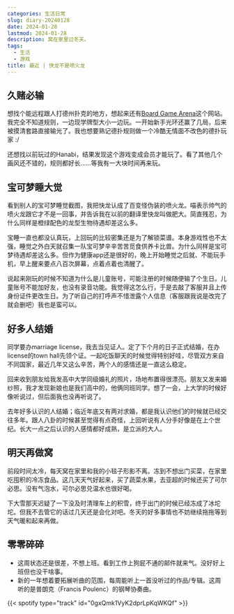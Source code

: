 ```yaml
---
categories: 生活日常
slug: diary-20240128
date: 2024-01-28
lastmod: 2024-01-28
description: 窝在家里过冬天。
tags:
  - 生活
  - 游戏
title: 最近 | 快龙不是喷火龙
---
```

## 久赌必输
想找个能远程跟人打德州扑克的地方，想起来还有[Board Game Arena](https://boardgamearena.com/)这个网站。我完全不知道规则，一边现学牌型大小一边玩。一开始新手光环还赢了几局，后来被摸清套路直接输光了。我也想要熟记德扑规则做一个冷酷无情面不改色的德扑玩家 :/

还想找以前玩过的Hanabi，结果发现这个游戏变成会员才能玩了。看了其他几个画风还不错的，规则都好长……等我有一大块时间再来玩。

## 宝可梦睡大觉
看到别人的宝可梦睡觉截图，我把快龙认成了百变怪伪装的喷火龙。喵表示帅气的喷火龙跟它才不是一回事，并告诉我在以前的翻译里快龙叫做肥大。简直残忍，为什么同样是橙绿配色的龙型生物待遇却差这么多。

宝睡一直也都没认真玩，上回玩的比较密集还是为了解锁菜谱。本身游戏性也不太强，睡觉之外白天就召集一队宝可梦辛辛苦苦觅食供养卡比兽。为什么同样是宝可梦待遇却差这么多。但作为健康app还是很好的，晚上开始睡觉之后就、不能玩手机，早上醒来要点八百次屏幕，点着点着也清醒了。

说起来刚玩的时候不知道为什么是儿童账号，可能注册的时候随便输了个生日。儿童账号不能加好友，也没有录音功能。我觉得这怎么行，于是去敲了客服并且上传身份证件更改生日。为了听自己的打呼声不惜泄露个人信息（客服跟我说是改完了就会删吧）我也是蛮可以。

## 好多人结婚
同学要办marriage license，我去当见证人。定了下个月的日子正式结婚，在办license的town hall先领个证。一起吃饭聊天的时候觉得特别好哇，尽管双方来自不同国家，最近几年又这么辛苦，两个人的感情还是一直这么稳定。

回来收到朋友给我发高中大学同级婚礼的照片，场地布置得很漂亮。朋友又发来婚纱照，我才发现新娘也是我们高中的，他俩同班同学。想了一会，上大学的时候好像听说过，但后面我也没再听说了。

去年好多认识的人结婚；临近年底又有两对求婚，都是我认识他们的时候就已经交往多年。跟人八卦的时候甚至觉得有点奇怪，上回听说有人分手好像是在上个世纪。长大一点之后认识的人感情都好成熟，是立派的大人。

## 明天再做窝
前段时间太冷，每天窝在家里和我的小毯子形影不离。冻到不想出门买菜，在家里吃囤积的冷冻食品。这几天天气好起来，买了蔬菜水果，去亚超的时候还买了可尔必思。没有气泡水，可尔必思兑温水也很好喝。

下大雪那天迟疑了一下没及时清理车上的积雪，终于出门的时候已经冻成了冰坨坨。但我不去管它的话过几天还是会化对吧。冬天的好多事情也不妨继续拖拖等到天气暖和起来再做。

## 零零碎碎
- 这周状态还是很差，不想上班。看到工作上狗屁不通的邮件就来气。没好好上班但也没干啥事。
- 新的一年想着要拓展听曲的范围，每周能听上一首没听过的作品/专辑。这周听的是普朗克（Francis Poulenc）的钢琴协奏曲。 

{{< spotify type="track" id="0gxQmk1VyK2dprLpKqWKQf" >}}